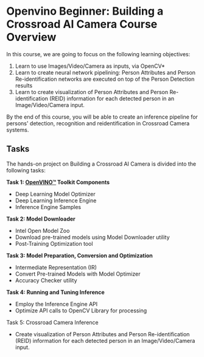 # Openvino Beginner: Building a Crossroad AI Camera Course Overview

In this course, we are going to focus on the following learning objectives:

1. Learn to use Images/Video/Camera as inputs, via OpenCV*
2. Learn to create neural network pipelining: Person Attributes and Person Re-identification networks are executed on top of the Person Detection results
3. Learn to create visualization of Person Attributes and Person Re-identification (REID) information for each detected person in an Image/Video/Camera input.

By the end of this course, you will be able to create an inference pipeline for persons' detection, recognition and reidentification in Crossroad Camera systems.

## Tasks
The hands-on project on Building a Crossroad AI Camera is divided into the following tasks:

**Task 1: [OpenVINO™](https://docs.openvino.ai/latest/index.html) Toolkit Components**
- Deep Learning Model Optimizer
- Deep Learning Inference Engine 
- Inference Engine Samples 

**Task 2:  Model Downloader**
- Intel Open Model Zoo
- Download pre-trained models using Model Downloader utility
- Post-Training Optimization tool

**Task 3: Model Preparation, Conversion and Optimization**
- Intermediate Representation (IR) 
- Convert Pre-trained Models with Model Optimizer
- Accuracy Checker utility

**Task 4: Running and Tuning Inference**
- Employ the Inference Engine API
- Optimize API calls to OpenCV Library for processing

Task 5: Crossroad Camera Inference
- Create visualization of Person Attributes and Person Re-identification (REID) information for each detected person in an Image/Video/Camera input.
